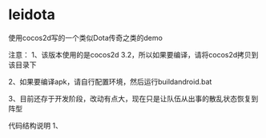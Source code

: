 leidota
=======

使用cocos2d写的一个类似Dota传奇之类的demo

注意：
1、该版本使用的是cocos2d 3.2，所以如果要编译，请将cocos2d拷贝到该目录下

2、如果要编译apk，请自行配置环境，然后运行buildandroid.bat

3、目前还存于开发阶段，改动有点大，现在只是让队伍从出事的散乱状态恢复到阵型

代码结构说明
1、